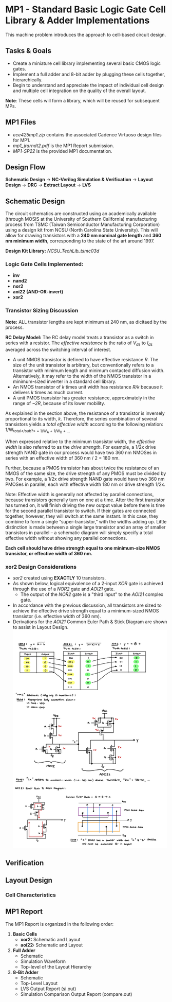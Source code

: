 # MP1 - Standard Basic Logic Gate Cell Library & Adder Implementations

This machine problem introduces the approach to cell-based circuit design. 

## Tasks & Goals 
* Create a miniature cell library implementing several basic CMOS logic gates. 
* Implement a full adder and 8-bit adder by plugging these cells together, hierarchically. 
* Begin to understand and appreciate the impact of individual cell design and multiple cell integration on the quality of the overall layout. 

**Note**: These cells will form a library, which will be reused for subsequent MPs. 

## MP1 Files
* *ece425mp1.zip* contains the associated Cadence Virtuoso design files for MP1.
* *mp1_jrarndt2.pdf* is the MP1 Report submission.
* *MP1-SP22* is the provided MP1 documentation. 

## Design Flow 
**Schematic Design** -> **NC-Verilog Simulation & Verification** -> **Layout Design** -> **DRC** -> **Extract Layout** -> **LVS**

## Schematic Design
The circuit schematics are constructed using an academically available (through MOSIS at the University of Southern California) manufacturing process from TSMC (Taiwan Semiconductor Manufacturing Corporation) using a design kit from NCSU (North Carolina State University). This will allow for drawing transistors with a **240 nm nominal gate length** and **360 nm minimum width**, corresponding to the state of the art around 1997.

**Design Kit Library:** *NCSU_TechLib_tsmc03d*

### Logic Gate Cells Implemented:
* **inv**
* **nand2**
* **nor2**
* **aoi22 (AND-OR-invert)**
* **xor2**

### Transistor Sizing Discussion
**Note:** ALL transistor lengths are kept minimum at 240 nm, as dicitaed by the process. 

**RC Delay Model:** The RC delay model treats a transistor as a switch in series with a resistor. The *effective resistance* is the ratio of *V<sub>ds</sub>* to *I<sub>ds</sub>* averaged across the switching interval of interest.
* A unit NMOS transistor is defined to have effective resistance *R*. The size of the unit transistor is arbitrary, but conventionally refers to a transistor with minimum length and minimum contacted diffusion width. Alternatively, it may refer to the width of the NMOS transistor in a minimum-sized inverter in a standard cell library.
* An NMOS transistor of *k* times unit width has resistance *R/k* because it delivers *k* times as much current.
* A unit PMOS transistor has greater resistance, approximately in the range of *~2R*, because of its lower mobility.

As explained in the section above, the resistance of a transistor is inversely proportional to its width, *k*. Therefore, the series combination of several transistors yields a *total effective width* according to the following relation: 1/W<sub>total</sub?> = 1/W<sub>A</sub> + 1/W<sub>B</sub> + ... 

When expressed relative to the minimum transistor width, the *effective width* is also referred to as the *drive strength*. For example, a 1/2x drive strength NAND gate in our process would have two 360 nm NMOSes in series with an effective width of 360 nm / 2 = 180 nm.

Further, because a PMOS transistor has about twice the resistance of an NMOS of the same size, the drive strength of any PMOS must be divided by two. For example, a 1/2x drive strength NAND gate would have two 360 nm PMOSes in parallel, each with effective width 180 nm or drive strength 1/2x.

Note: Effective width is generally not affected by parallel connections, because transistors generally turn on one at a time. After the first transistor has turned on, it will finish driving the new output value before there is time for the second parallel transistor to switch. If their gates are connected together, however, they will switch at the same instant. In this case, they combine to form a single “super-transistor,” with the widths adding up. Little distinction is made between a single large transistor and an array of smaller transistors in parallel – a schematic diagram will simply specify a total effective width without showing any parallel connections.

**Each cell should have drive strength equal to one minimum-size NMOS transistor, or effective width of 360 nm.**

### xor2 Design Considerations
* *xor2* created using **EXACTLY** 10 transistors.
* As shown below, logical equivalence of a 2-input *XOR* gate is achieved through the use of a *NOR2* gate and *AOI21* gate.
    * The output of the *NOR2* gate is a "third input" to the *AOI21* complex gate. 
* In accordance with the previous discussion, all transistors are sized to achieve the effective drive strength equal to a minimum-sized NMOS transistor (i.e. effective width of 360 nm).
* Derivations for the *AOI21* Common Euler Path & Stick Diagram are shown to assist in Layout Design.
![MP1-xor2](https://github.com/jackrarndt/AM2901/blob/main/MP1%20-%20Standard%20Basic%20Logic%20Gate%20Cell%20Library%20%26%20Adder%20Implementations/Additional%20Figures/MP1-xor2.jpg)

## Verification

## Layout Design

### Cell Characteristics







## MP1 Report
The MP1 Report is organized in the following order:
1. **Basic Cells**
    * **xor2:** Schematic and Layout
    * **aoi22:** Schematic and Layout
2. **Full Adder**
    * Schematic
    * Simulation Waveform
    * Top-level of the Layout Hierarchy
3. **8-Bit Adder**
    * Schematic
    * Top-Level Layout
    * LVS Output Report (si.out)
    * Simulation Comparison Output Report (compare.out)



